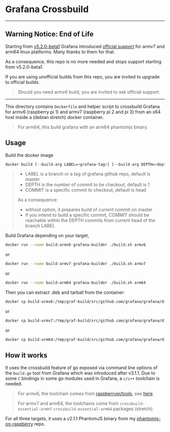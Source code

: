 # Grafana Crossbuild

---

## **Warning Notice: End of Life**

Starting from [v5.2.0-beta1](https://github.com/grafana/grafana/releases/tag/v5.2.0-beta1) Grafana introduced [official support](https://grafana.com/grafana/download/5.2.0-beta1?platform=arm) for armv7 and arm64 linux platforms. Many thanks to them for that.

As a consequence, this repo is no more needed and stops support starting from v5.2.0-beta1.

If you are using unofficial builds from this repo, you are invited to upgrade to official builds.

> Should you need armv6 build, you are invited to ask official support.

---

This directory contains `Dockerfile` and helper script to crossbuild Grafana for
armv6 (raspberry pi 1) and armv7 (raspberry pi 2 and pi 3) from an x64 host
inside a (debian stretch) docker container.

> For arm64, this build grafana with an arm64 phantomjs binary.

## Usage
Build the docker image

```bash
docker build [--build-arg LABEL=<grafana-tag>] [--build-arg DEPTH=<depth>] [--build-arg COMMIT=<git-commit>] -t grafana-builder .
```

>- LABEL is a branch or a tag of grafana github repo, default is master
>- DEPTH is the number of commit to be checkout, default is 1
>- COMMIT is a specific commit to checkout, default is head
>
> As a consequence:
>- without option, it prepares build of current commit on master
>- if you intend to build a specific commit, COMMIT should be reachable within the DEPTH commits from current head of the branch LABEL

Build Grafana depending on your target,

```bash
docker run --name build-armv6 grafana-builder ./build.sh armv6
```

or

```bash
docker run --name build-armv7 grafana-builder ./build.sh armv7
```

or

```bash
docker run --name build-arm64 grafana-builder ./build.sh arm64
```

Then you can extract .deb and tarball from the container:

```bash
docker cp build-armv6:/tmp/graf-build/src/github.com/grafana/grafana/dist/ armv6
```

or

```bash
docker cp build-armv7:/tmp/graf-build/src/github.com/grafana/grafana/dist/ armv7
```

or

```bash
docker cp build-arm64:/tmp/graf-build/src/github.com/grafana/grafana/dist/ arm64
```

## How it works
It uses the crossbuild feature of go exposed via command line options of the
`build.go` tool from Grafana which was introduced after v3.1.1.
Due to some `C` bindings in some go modules used in Grafana, a `c/c++` toolchain is needed.
> For armv6, the toolchain comes from
[raspberrypi/tools](https://github.com/raspberrypi/tools), see
[here](https://github.com/fg2it/cross-rpi1b).
>
> For armv7 and arm64, the toolchains come from `crossbuild-essential-armhf` `crossbuild-essential-arm64` packages (stretch).

For all three targets, it uses a v2.1.1 PhantomJS binary from my
[phantomjs-on-raspberry](https://github.com/fg2it/phantomjs-on-raspberry) repo.
